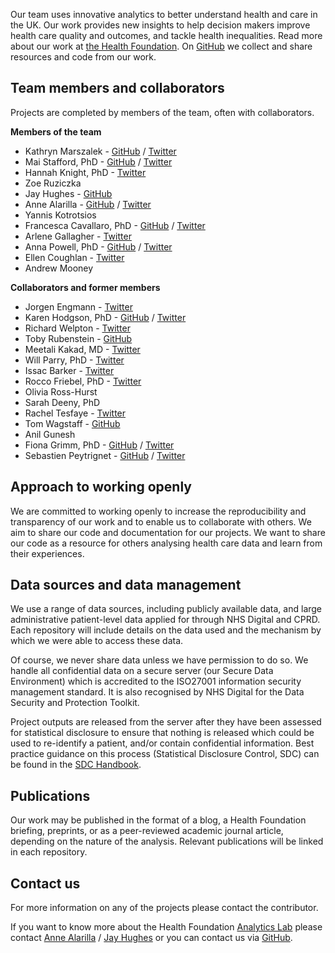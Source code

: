 Our team uses innovative analytics to better understand health and care in the UK. Our work provides new insights to help decision makers improve health care quality and outcomes, and tackle health inequalities. Read more about our work at [the Health Foundation](https://www.health.org.uk/what-we-do/quality-and-data-analytics/in-house-data-analytics). On [GitHub](https://github.com/HFAnalyticsLab) we collect and share resources and code from our work. 

## Team members and collaborators
Projects are completed by members of the team, often with collaborators.  

**Members of the team**  

* Kathryn Marszalek - [GitHub](https://github.com/kathdreyer) / [Twitter](https://twitter.com/kathmarszalek)
* Mai Stafford, PhD - [GitHub](https://github.com/maistafford) / [Twitter](https://twitter.com/stafford_xm)
* Hannah Knight, PhD - [Twitter](https://twitter.com/HannahEllin)
* Zoe Ruziczka 
* Jay Hughes - [GitHub](https://github.com/Jay-ops256)
* Anne Alarilla - [GitHub](https://github.com/annealarilla) / [Twitter](https://twitter.com/AlarillaAnne)
* Yannis Kotrotsios
* Francesca Cavallaro, PhD - [GitHub](https://github.com/f-cavallaro) / [Twitter](https://twitter.com/CescaCava)
* Arlene Gallagher - [Twitter](https://twitter.com/ArleneData)
* Anna Powell, PhD - [GitHub](https://github.com/anna-powell) / [Twitter](https://twitter.com/AnnaP1408)
* Ellen Coughlan - [Twitter](https://twitter.com/EllenCoughlan)
* Andrew Mooney 

**Collaborators and former members** 
* Jorgen Engmann - [Twitter](https://twitter.com/EngmannJorgen)
* Karen Hodgson, PhD - [GitHub](https://github.com/KarenHodgson) / [Twitter](https://twitter.com/KarenHodgePodge)
* Richard Welpton - [Twitter](https://twitter.com/rwelpton)
* Toby Rubenstein - [GitHub](https://github.com/trubens71)
* Meetali Kakad, MD - [Twitter](https://twitter.com/tali_md)
* Will Parry, PhD - [Twitter](https://twitter.com/DrWillParry)
* Issac Barker - [Twitter](https://twitter.com/isaacbarker)
* Rocco Friebel, PhD - [Twitter](https://twitter.com/r_friebel)
* Olivia Ross-Hurst
* Sarah Deeny, PhD
* Rachel Tesfaye - [Twitter](https://twitter.com/RachelETesfaye)
* Tom Wagstaff - [GitHub](https://github.com/tomwagstaff-health)
* Anil Gunesh
* Fiona Grimm, PhD - [GitHub](https://github.com/fiona-grimm) / [Twitter](https://twitter.com/fiona_grimm)
* Sebastien Peytrignet - [GitHub](https://github.com/speytrignet-thf) / [Twitter](https://twitter.com/SebastienPeytr2)


## Approach to working openly  
We are committed to working openly to increase the reproducibility and transparency of our work and to enable us to collaborate with others. We aim to share our code and documentation for our projects. We want to share our code as a resource for others analysing health care data and learn from their experiences. 

## Data sources and data management
We use a range of data sources, including publicly available data, and large administrative patient-level data applied for through NHS Digital and CPRD. Each repository will include details on the data used and the mechanism by which we were able to access these data.  

Of course, we never share data unless we have permission to do so. We handle all confidential data on a secure server (our Secure Data Environment) which is accredited to the ISO27001 information security management standard.  It is also recognised by NHS Digital for the Data Security and Protection Toolkit.  

Project outputs are released from the server after they have been assessed for statistical disclosure to ensure that nothing is released which could be used to re-identify a patient, and/or contain confidential information.  Best practice guidance on this process (Statistical Disclosure Control, SDC) can be found in the [SDC Handbook](https://securedatagroup.org/sdc-handbook/).


## Publications
Our work may be published in the format of a blog, a Health Foundation briefing, preprints, or as a peer-reviewed academic journal article, depending on the nature of the analysis. Relevant publications will be linked in each repository. 

## Contact us
For more information on any of the projects please contact the contributor. 

If you want to know more about the Health Foundation [Analytics Lab](https://www.health.org.uk/about-the-health-foundation/our-people/data-analytics-team) please contact [Anne Alarilla](mailto:anne.alarilla@health.org.uk) / [Jay Hughes](https://www.health.org.uk/about-the-health-foundation/our-people/data-analytics-team/jay-hughes) or you can contact us via [GitHub](https://github.com/HFAnalyticsLab).
